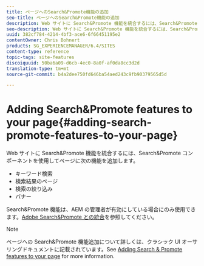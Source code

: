 ```yaml
---
title: ページへのSearch&Promote機能の追加
seo-title: ページへのSearch&Promote機能の追加
description: Web サイトに Search&Promote 機能を統合するには、Search&Promote コンポーネントを使用して、キーワード検索、検索結果のページ、検索の絞り込み、およびバナー機能をページに追加します。
seo-description: Web サイトに Search&Promote 機能を統合するには、Search&Promote コンポーネントを使用して、キーワード検索、検索結果のページ、検索の絞り込み、およびバナー機能をページに追加します。
uuid: 382cf784-4214-4bf3-ace6-6f66451195e2
contentOwner: Chris Bohnert
products: SG_EXPERIENCEMANAGER/6.4/SITES
content-type: reference
topic-tags: site-features
discoiquuid: 50ba6a09-d6cb-4ec0-8a0f-af0da8cc3d2d
translation-type: tm+mt
source-git-commit: b4a2dee750fd646ba54aed243c9fb90379565d5d

---
```



# Adding Search&amp;Promote features to your page{#adding-search-promote-features-to-your-page}

Web サイトに Search&amp;Promote 機能を統合するには、Search&amp;Promote コンポーネントを使用してページに次の機能を追加します。

* キーワード検索
* 検索結果のページ
* 検索の絞り込み
* バナー

Search&amp;Promote 機能は、AEM の管理者が有効にしている場合にのみ使用できます。[Adobe Search&amp;Promote との統合](/help/sites-administering/search-and-promote.md)を参照してください。

>[!NOTE]
>
>ページへの Search&amp;Promote 機能追加について詳しくは、クラシック UI オーサリングドキュメントに記載されています。See [Adding Search &amp; Promote features to your page](/help/sites-classic-ui-authoring/classic-feature-search-promote.md) for more information.


